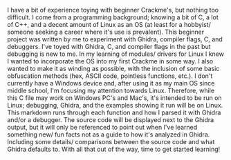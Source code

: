 I have a bit of experience toying with beginner Crackme's, but nothing too difficult. I come from a programming background; knowing a bit of C, a lot of C++, and a decent amount of Linux as an OS (at least for a hobbyist/ someone seeking a career where it's use is prevalent).
This beginner project was written by me to experiment with Ghidra, compiler flags, C, and debuggers. I've toyed with Ghidra, C, and compiler flags in the past but debugging is new to me. In my learning of modules/ drivers for Linux I knew I wanted to incorporate the OS into my first Crackme in some way. I also wanted to make it as winding as possible, with the inclusion of some basic obfuscation methods (hex, ASCII code, pointless functions, etc.).
I don't currently have a Windows device and, after using it as my main OS since middle school, I'm focusing my attention towards Linux. Therefore, while this C file may work on Windows PC's and Mac's, it's intended to be run on Linux; debugging, Ghidra, and the examples showing it run will be on Linux.
This markdown runs through each function and how I parsed it with Ghidra and/or a debugger. The source code will be displayed next to the Ghidra output, but it will only be referenced to point out when I've learned something new/ fun facts not as a guide to how it's analyzed in Ghidra. Including some details/ comparisons between the source code and what Ghidra defaults to.
With all that out of the way, time to get started learning!
